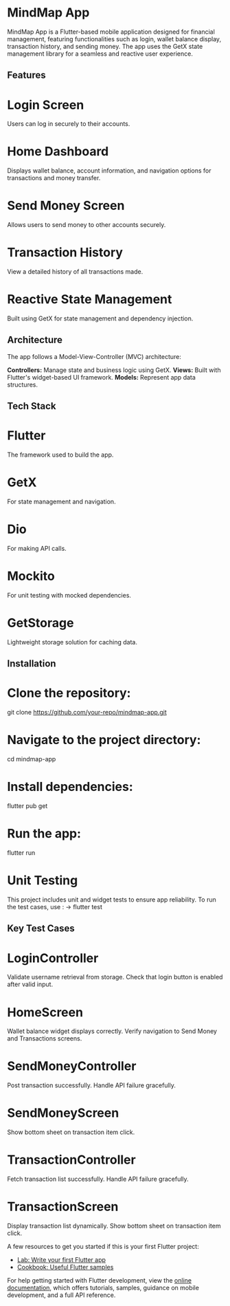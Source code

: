 # MindMap App
MindMap App is a Flutter-based mobile application designed for financial management, 
featuring functionalities such as login, wallet balance display, transaction history, and sending money. 
The app uses the GetX state management library for a seamless and reactive user experience.
## Features
# Login Screen
Users can log in securely to their accounts.

# Home Dashboard
Displays wallet balance, account information, and navigation options for transactions and money transfer.

# Send Money Screen
Allows users to send money to other accounts securely.

# Transaction History
View a detailed history of all transactions made.

# Reactive State Management
Built using GetX for state management and dependency injection.

## Architecture
The app follows a Model-View-Controller (MVC) architecture:

**Controllers:** Manage state and business logic using GetX.
**Views:** Built with Flutter's widget-based UI framework.
**Models:** Represent app data structures.


## Tech Stack
# Flutter
The framework used to build the app.

# GetX
For state management and navigation.

# Dio
For making API calls.

# Mockito
For unit testing with mocked dependencies.

# GetStorage
Lightweight storage solution for caching data.

## Installation
# Clone the repository:
git clone https://github.com/your-repo/mindmap-app.git

# Navigate to the project directory:
cd mindmap-app

# Install dependencies:
flutter pub get

# Run the app:
flutter run


# Unit Testing
This project includes unit and widget tests to ensure app reliability.
To run the test cases, use : ->   flutter test

## Key Test Cases
# LoginController
Validate username retrieval from storage.
Check that login button is enabled after valid input.

# HomeScreen
Wallet balance widget displays correctly.
Verify navigation to Send Money and Transactions screens.

# SendMoneyController
Post transaction successfully.
Handle API failure gracefully.

# SendMoneyScreen
Show bottom sheet on transaction item click.

# TransactionController
Fetch transaction list successfully.
Handle API failure gracefully.

# TransactionScreen
Display transaction list dynamically.
Show bottom sheet on transaction item click.


A few resources to get you started if this is your first Flutter project:

- [Lab: Write your first Flutter app](https://docs.flutter.dev/get-started/codelab)
- [Cookbook: Useful Flutter samples](https://docs.flutter.dev/cookbook)

For help getting started with Flutter development, view the
[online documentation](https://docs.flutter.dev/), which offers tutorials,
samples, guidance on mobile development, and a full API reference.
